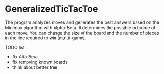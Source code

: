 # GeneralizedTicTacToe

The program analyzes moves and generates the best answers based on the Minimax algorithm with Alpha-Beta. It
determines the possible outcome of each move. You can change the size of the board and the number of pieces in the
line required to win (m,n,k-game).

TODO list
- fix Alfa-Beta
- fix removing known boards
- think about better tree

